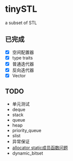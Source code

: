 # tinySTL
a subset of STL

## 已完成

- [x] 空间配置器
- [x] type traits
- [x] 普通迭代器
- [x] 反向迭代器
- [x] Vector

## TODO

- 单元测试
- deque
- stack
- queue
- heap
- priority_queue
- slist
- 异常保证
- [allocator static成员函数问题](https://www.zhihu.com/question/53085291/answer/133516400)
- dynamic_bitset
